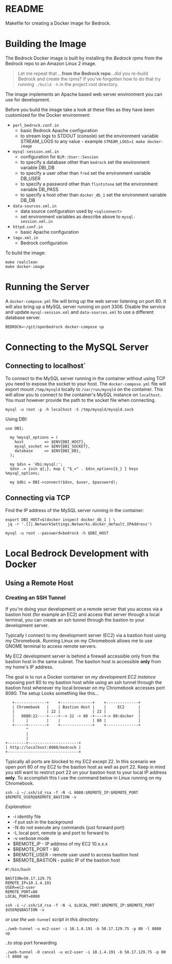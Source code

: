 # README

Makefile for creating a Docker image for Bedrock.

# Building the Image

The Bedrock Docker image is built by installing the *Bedrock rpms* from the
Bedrock repo to an Amazon Linux 2 image.

> Let me repeat that ...__from the Bedrock repo__...did you re-build
> Bedrock and create the rpms? If you've forgotten how to do that 
> try running `./build -h`  in the project root directory.

The image implements an Apache based web server environment you can
use for development.

Before you build the image take a look at these files as they have
been customized for the Docker environment:

* `perl_bedrock.conf.in`
   * basic Bedrock Apache configuration
   * to stream logs to STDOUT (console) set the environment variable
     STREAM_LOGS to any value - example `STREAM_LOGS=1 make docker-image`
* `mysql-session.xml.in`
  * configuration for `BLM::User::Session`
  * to specify a database other than `bedrock` set the environment
    variable DBI_DB
  * to specify a user other than `fred` set the environment variable
    DB_USER 
  * to specify a password other than `flintstone` set the environment variable
    DB_PASS 
  * to specify a host other than `docker_db_1` set the environment variable
    DB_DB
* `data-sources.xml.in`
  * data source configuration used by `<sqlconnect>`
  * set environment variables as describe above to
    `mysql-session.xml.in`
* `httpd.conf.in`
  * basic Apache configuration
* `tagx.xml.in`
  * Bedrock configuration

To build the image:

```
make realclean
make docker-image
```

# Running the Server

A `docker-compose.yml` file will bring up the web server listening on
port 80. It will also bring up a MySQL server running on
port 3306. Disable the service and update `mysql-session.xml` and
`data-sources.xml` to use a different database server.

```
BEDROCK=~/git/openbedrock docker-compose up
```

# Connecting to the MySQL Server

## Connecting to localhost`

To connect to the MySQL server running in the container without using
TCP you need to expose the socket to your host.  The
`docker-compose.yml` file will export mount
`/tmp/mysqld` locally to `/var/run/mysqld` on the container. This will
allow you to connect to the container's MySQL instance on `localhost`.
You must however provide the path to the socket file when connecting.

```
mysql -u root -p -h localhost -S /tmp/mysqld/mysqld.sock
```

Using DBI:

```
use DBI;

  my %mysql_options = (
    host         => $ENV{DBI_HOST},
    mysql_socket => $ENV{DBI_SOCKET},
    database     => $ENV{DBI_DB},
  );
 
  my $dsn = 'dbi:mysql:';
  $dsn .= join q{;}, map { "$_=" . $dsn_options{$_} } keys %mysql_options;

  my $dbi = DBI->connect($dsn, $user, $password);

```

## Connecting via TCP

Find the IP address of the MySQL server running in the container:

```
export DBI_HOST=$(docker inspect docker_db_1 | \
 jq -r '.[]|.NetworkSettings.Networks.docker_default.IPAddress')
 
mysql -u root --password=bedrock -h $DBI_HOST
```

# Local Bedrock Development with Docker

## Using a Remote Host

### Creating an SSH Tunnel

If you're doing your development on a remote server that you access
via a bastion host (for example an EC2) and access that server through
a local terminal, you can create an ssh tunnel through the bastion to
your development server.

Typically I connect to my development server (EC2) via a bastion host
using my Chromebook. Running Linux on my Chromebook allows me to use
GNOME terminal to access remote servers.

My EC2 development server is behind a firewall accessible only from
the bastion host in the same subnet.  The bastion host is accessible
__only__ from my home's IP address. 

The goal is to run a Docker container _on my development EC2 instance_
exposing port 80 to my bastion host while using an ssh tunnel through
the bastion host whenever my local browser on my Chromebook accesses
port 8080.  The setup Looks something like this...

```
   +--------------+    +--------------+    +--------------+
   | Chromebook   |    | Bastion Host |    |     EC2      |
   |              | 22 |              | 22 |              |
   |   8080:22----+----+--> 22 -> 80 -+----+-> 80:docker  |
   |     |        |    |              | 80 |              |
   +-----+--------+    +--------------+    +--------------+
         ^
         |
         |
+--------+----------------------+
| http://localhost:8080/bedrock |
+-------------------------------+

```

Typically all ports are blocked to my EC2 except 22. In this scenario
we open port 80 of my EC2 to the bastion host as well as port 22. Keep
in mind you still want to restrict port 22 on your bastion host to
your local IP address __only__.
To accomplish this I use the command below in Linux running on my Chromebook.

```
ssh -i ~/.ssh/id_rsa -f -N -L 8080:$REMOTE_IP:$REMOTE_PORT $REMOTE_USER@$REMOTE_BASTION -v 
```

*Explanation:*

* -i identity file
* -f put ssh in the background
* -N do not execute any commands (just forward port)
* -L local port, remote ip and port to forward to
* -v verbose mode
* $REMOTE_IP - IP address of my EC2 10.x.x.x
* $REMOTE_PORT - 80
* $REMOTE_USER - remote user used to access bastion host
* $REMOTE_BASTION - public IP of the bastion host

```
#!/bin/bash

BASTION=50.17.129.75
REMOTE_IP=10.1.4.191
USER=ec2-user
REMOTE_PORT=80
LOCAL_PORT=8080

ssh -i ~/.ssh/id_rsa -f -N -L $LOCAL_PORT:$REMOTE_IP:$REMOTE_PORT $USER@$BASTION -v
```

_or use the `web-tunnel` script in this directory._

```
./web-tunnel -u ec2-user -i 10.1.4.191 -b 50.17.129.75 -p 80 -l 8080 up
```

..to stop port forwarding

```
./web-tunnel -O cancel -u ec2-user -i 10.1.4.191 -b 50.17.129.75 -p 80 -l 8080 up
```

